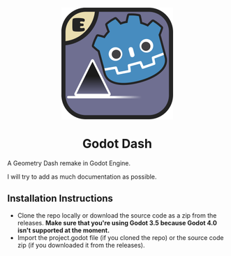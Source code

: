 <p align="center">
    <img src="new-icon.png" align="center" width="256"></img>
    <h1 align="center">Godot Dash</h1>
</p>

A Geometry Dash remake in Godot Engine.

I will try to add as much documentation as possible.

## Installation Instructions
- Clone the repo locally or download the source code as a zip from the releases.
  **Make sure that you're using Godot 3.5 because Godot 4.0 isn't supported at the moment.**
- Import the project.godot file (if you cloned the repo) or the source code zip (if you downloaded it from the releases). 
